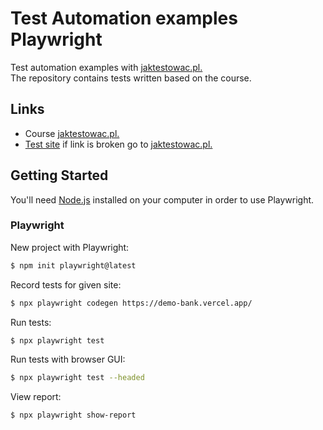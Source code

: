 # Test Automation examples Playwright

Test automation examples with [jaktestowac.pl.](https://www.youtube.com/watch?v=JqEp2cjnzAo&list=PLfKhn9AcZ-cD2TCB__K7NP5XARaCzZYn7&ab_channel=jaktestowacpl) <br>
The repository contains tests written based on the course.

## Links

- Course [jaktestowac.pl.](https://www.youtube.com/watch?v=JqEp2cjnzAo&list=PLfKhn9AcZ-cD2TCB__K7NP5XARaCzZYn7&ab_channel=jaktestowacpl) <br>
- [Test site](https://demo-bank.vercel.app/) if link is broken go to [jaktestowac.pl.](https://jaktestowac.pl/lesson/pw1s01l01/)

## Getting Started

You'll need [Node.js](https://nodejs.org) installed on your computer in order to use Playwright.<br>

### Playwright 
New project with Playwright:

```bash
$ npm init playwright@latest
```

Record tests for given site:

```bash
$ npx playwright codegen https://demo-bank.vercel.app/
```

Run tests:

```bash
$ npx playwright test
```

Run tests with browser GUI:

```bash
$ npx playwright test --headed
```

View report:

```bash
$ npx playwright show-report
```

